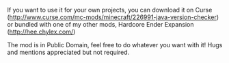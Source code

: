 If you want to use it for your own projects, you can download it on Curse (http://www.curse.com/mc-mods/minecraft/226991-java-version-checker) or bundled with one of my other mods, Hardcore Ender Expansion (http://hee.chylex.com/)

The mod is in Public Domain, feel free to do whatever you want with it! Hugs and mentions appreciated but not required.